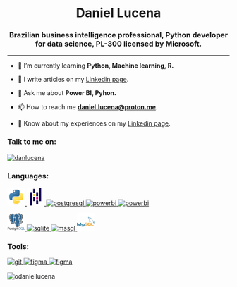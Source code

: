 <h1 align="center">Daniel Lucena</h1>
<h3 align="center">Brazilian business intelligence professional, Python developer for data science, PL-300 licensed by Microsoft.</h3>

---

- 🌱 I’m currently learning **Python, Machine learning, R.**

- 📝 I write articles on my [Linkedin page](https://www.linkedin.com/in/daniells1/).

- 💬 Ask me about **Power BI, Pyhon.**

- 📫 How to reach me **daniel.lucena@proton.me**.

- 📄 Know about my experiences on my [Linkedin page](https://www.linkedin.com/in/daniells1/).

<h3 align="left">Talk to me on:</h3>
<p align="left">
<a href="https://linkedin.com/in/danlucena" target="blank"><img align="center" src="https://raw.githubusercontent.com/rahuldkjain/github-profile-readme-generator/master/src/images/icons/Social/linked-in-alt.svg" alt="danlucena" height="30" width="40" /></a>
<!-- <a href="https://instagram.com/eudaniellucena" target="blank"><img align="center" src="https://raw.githubusercontent.com/rahuldkjain/github-profile-readme-generator/master/src/images/icons/Social/instagram.svg" alt="eudaniellucena" height="30" width="40" /></a>
<a href="https://kaggle.com/daniells1" target="blank"><img align="center" src="https://raw.githubusercontent.com/rahuldkjain/github-profile-readme-generator/master/src/images/icons/Social/kaggle.svg" alt="daniells1" height="30" width="40" /></a> -->
</p>

<h3 align="left">Languages:</h3>
<p align="left">
<a href="https://www.python.org" target="_blank" rel="noreferrer"> <img src="https://raw.githubusercontent.com/devicons/devicon/master/icons/python/python-original.svg" alt="python" width="40" height="40"/> </a>
<a href="https://pandas.pydata.org/" target="_blank" rel="noreferrer"> <img src="https://raw.githubusercontent.com/devicons/devicon/2ae2a900d2f041da66e950e4d48052658d850630/icons/pandas/pandas-original.svg" alt="pandas" width="40" height="40"/> </a>
<!-- <a href="https://seaborn.pydata.org/" target="_blank" rel="noreferrer"> <img src="https://seaborn.pydata.org/_images/logo-mark-lightbg.svg" alt="seaborn" width="40" height="40"/> </a> -->
<a href="https://www.r-project.org/" target="_blank" rel="noreferrer"> <img src="https://iconape.com/wp-content/files/en/371366/svg/371366.svg" alt="postgresql" width="40" height="40"/> </a>
<a href="https://powerbi.microsoft.com/en-us/desktop/" target="_blank" rel="noreferrer"> <img src="https://raw.githubusercontent.com/microsoft/PowerBI-Icons/2bf1c982fb24528eee1559a96a25eb534c175cfd/SVG/Power-BI.svg" alt="powerbi" width="40" height="40"/> </a>
<a href="https://www.tableau.com/" target="_blank" rel="noreferrer"> <img src="https://iconape.com/wp-content/png_logo_vector/tableau-software.png" alt="powerbi" width="40" height="40"/> </a>

<a href="https://www.postgresql.org" target="_blank" rel="noreferrer"> <img src="https://raw.githubusercontent.com/devicons/devicon/master/icons/postgresql/postgresql-original-wordmark.svg" alt="postgresql" width="40" height="40"/> </a>
<a href="https://www.sqlite.org/" target="_blank" rel="noreferrer"> <img src="https://www.vectorlogo.zone/logos/sqlite/sqlite-icon.svg" alt="sqlite" width="40" height="40"/> </a>
<a href="https://www.microsoft.com/en-us/sql-server" target="_blank" rel="noreferrer"> <img src="https://www.svgrepo.com/show/303229/microsoft-sql-server-logo.svg" alt="mssql" width="40" height="40"/> </a>
<a href="https://www.mysql.com/" target="_blank" rel="noreferrer"> <img src="https://raw.githubusercontent.com/devicons/devicon/master/icons/mysql/mysql-original-wordmark.svg" alt="mysql" width="40" height="40"/> </a>

<h3 align="left">Tools:</h3>
<p align="left">
<a href="https://git-scm.com/" target="_blank" rel="noreferrer"> <img src="https://www.vectorlogo.zone/logos/git-scm/git-scm-icon.svg" alt="git" width="40" height="40"/> </a>
<a href="https://www.figma.com/" target="_blank" rel="noreferrer"> <img src="https://www.vectorlogo.zone/logos/figma/figma-icon.svg" alt="figma" width="40" height="40"/> </a>
<a href="https://www.gimp.org/" target="_blank" rel="noreferrer"> <img src="https://www.vectorlogo.zone/logos/gimp/gimp-icon.svg" alt="figma" width="40" height="40"/> </a>

</p>

<p><img align="center" src="https://github-readme-stats.vercel.app/api/top-langs?username=odaniellucena&show_icons=true&locale=en&layout=compact" alt="odaniellucena" /></p>
<!-- <p>&nbsp;<img align="center" src="https://github-readme-stats.vercel.app/api?username=odaniellucena&show_icons=true&locale=en" alt="odaniellucena" /></p> -->
<!-- <p><img align="center" src="https://github-readme-streak-stats.herokuapp.com/?user=odaniellucena&" alt="odaniellucena" /></p> -->
